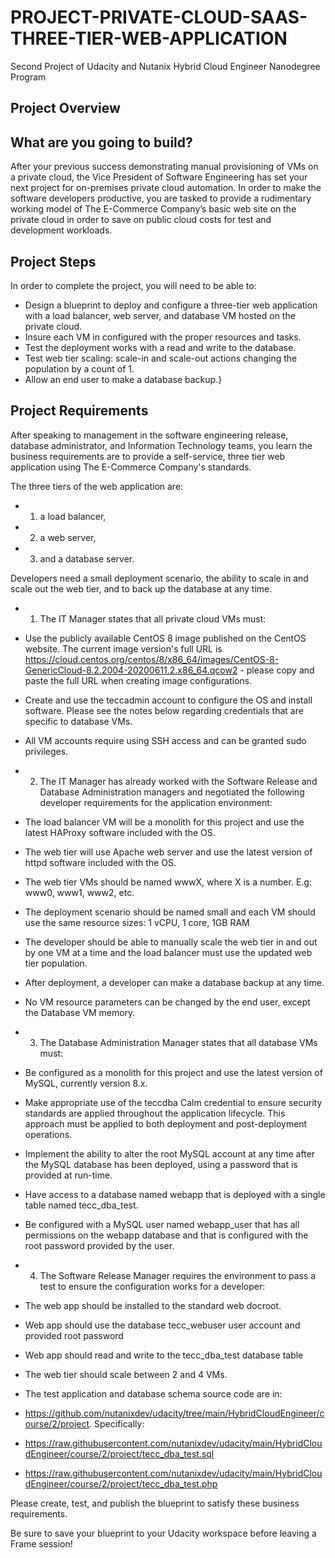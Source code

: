 # PROJECT-PRIVATE-CLOUD-SAAS-THREE-TIER-WEB-APPLICATION
Second Project of Udacity and Nutanix Hybrid Cloud Engineer Nanodegree Program

## Project Overview

## What are you going to build?

After your previous success demonstrating manual provisioning of VMs on a private cloud, the Vice President of Software Engineering has set your next project for on-premises
private cloud automation. In order to make the software developers productive, you are tasked to provide a rudimentary working model of The E-Commerce Company’s basic web site on
the private cloud in order to save on public cloud costs for test and development workloads.

## Project Steps

In order to complete the project, you will need to be able to:

* Design a blueprint to deploy and configure a three-tier web application with a load balancer, web server, and database VM hosted on the private cloud.
* Insure each VM in configured with the proper resources and tasks.
* Test the deployment works with a read and write to the database.
* Test web tier scaling: scale-in and scale-out actions changing the population by a count of 1.
* Allow an end user to make a database backup.}

## Project Requirements

After speaking to management in the software engineering release, database administrator, and Information Technology teams, you learn the business requirements are to provide a
self-service, three tier web application using The E-Commerce Company's standards.

The three tiers of the web application are:

* 1. a load balancer,
* 2. a web server,
* 3. and a database server.

Developers need a small deployment scenario, the ability to scale in and scale out the web tier, and to back up the database at any time.

* 1. The IT Manager states that all private cloud VMs must:
* Use the publicly available CentOS 8 image published on the CentOS website. The current image version's full URL is https://cloud.centos.org/centos/8/x86_64/images/CentOS-8-GenericCloud-8.2.2004-20200611.2.x86_64.qcow2 - please copy and paste the full URL when creating image configurations.
* Create and use the teccadmin account to configure the OS and install software. Please see the notes below regarding credentials that are specific to database VMs.
* All VM accounts require using SSH access and can be granted sudo privileges.

* 2. The IT Manager has already worked with the Software Release and Database Administration managers and negotiated the following developer requirements for the application environment:
* The load balancer VM will be a monolith for this project and use the latest HAProxy software included with the OS.
* The web tier will use Apache web server and use the latest version of httpd software included with the OS.
* The web tier VMs should be named wwwX, where X is a number. E.g: www0, www1, www2, etc.
* The deployment scenario should be named small and each VM should use the same resource sizes: 1 vCPU, 1 core, 1GB RAM
* The developer should be able to manually scale the web tier in and out by one VM at a time and the load balancer must use the updated web tier population.
* After deployment, a developer can make a database backup at any time.
* No VM resource parameters can be changed by the end user, except the Database VM memory.

* 3. The Database Administration Manager states that all database VMs must:
* Be configured as a monolith for this project and use the latest version of MySQL, currently version 8.x.
* Make appropriate use of the teccdba Calm credential to ensure security standards are applied throughout the application lifecycle. This approach must be applied to both 
deployment and post-deployment operations.
* Implement the ability to alter the root MySQL account at any time after the MySQL database has been deployed, using a password that is provided at run-time.
* Have access to a database named webapp that is deployed with a single table named tecc_dba_test.
* Be configured with a MySQL user named webapp_user that has all permissions on the webapp database and that is configured with the root password provided by the user.

* 4. The Software Release Manager requires the environment to pass a test to ensure the configuration works for a developer:
* The web app should be installed to the standard web docroot.
* Web app should use the database tecc_webuser user account and provided root password
* Web app should read and write to the tecc_dba_test database table
* The web tier should scale between 2 and 4 VMs.
* The test application and database schema source code are in:
* https://github.com/nutanixdev/udacity/tree/main/HybridCloudEngineer/course/2/project. Specifically:
* https://raw.githubusercontent.com/nutanixdev/udacity/main/HybridCloudEngineer/course/2/project/tecc_dba_test.sql
* https://raw.githubusercontent.com/nutanixdev/udacity/main/HybridCloudEngineer/course/2/project/tecc_dba_test.php

Please create, test, and publish the blueprint to satisfy these business requirements.

Be sure to save your blueprint to your Udacity workspace before leaving a Frame session!

